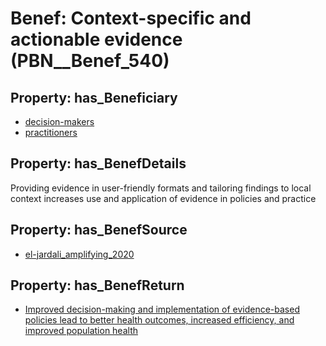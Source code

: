 # Benef: __Context-specific and actionable evidence__ (PBN__Benef_540)

## Property: has_Beneficiary

* [decision-makers](../Stakeholder/PBN__Stakeholder_227)
* [practitioners](../Stakeholder/PBN__Stakeholder_228)

## Property: has_BenefDetails

Providing evidence in user-friendly formats and tailoring findings to local context increases use and application of evidence in policies and practice

## Property: has_BenefSource

* [el-jardali_amplifying_2020](../Article/PBN__Article_111)

## Property: has_BenefReturn

* [Improved decision-making and implementation of evidence-based policies lead to better health outcomes, increased efficiency, and improved population health](../BenefReturn/PBN__BenefReturn_592)

